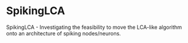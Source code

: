 SpikingLCA
==========

SpikingLCA - Investigating the feasibility to move the LCA-like algorithm onto an architecture of spiking nodes/neurons.


